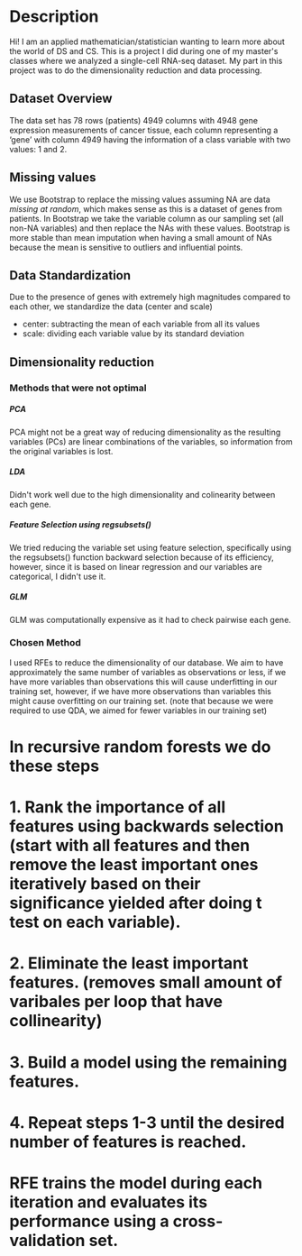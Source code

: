 # Description
Hi! I am an applied mathematician/statistician wanting to learn more about the world of DS and CS.
This is a project I did during one of my master's classes where we analyzed a single-cell RNA-seq dataset.
My part in this project was to do the dimensionality reduction and data processing.

## Dataset Overview
The data set has 78 rows (patients) 4949 columns with 4948 gene expression measurements of cancer tissue, each column representing a ‘gene’ with column 4949 having the information of a class variable with two values: 1 and 2.

## Missing values
We use Bootstrap to replace the missing values assuming NA are data *missing at random*, which makes sense as this is a dataset of genes from patients. 
In Bootstrap we take the variable column as our sampling set (all non-NA variables) and then replace the NAs with these values. 
Bootstrap is more stable than mean imputation when having a small amount of NAs because the mean is sensitive to outliers and influential points.

## Data Standardization
Due to the presence of genes with extremely high magnitudes compared to each other, we standardize the data (center and scale)
* center: subtracting the mean of each variable from all its values
* scale: dividing each variable value by its standard deviation

## Dimensionality reduction

### Methods that were not optimal
  
  ##### PCA
  PCA might not be a great way of reducing dimensionality as the resulting variables (PCs) are linear combinations of the variables, so information from the original variables is lost.

  ##### LDA
  Didn't work well due to the high dimensionality and colinearity between each gene.
  
  ##### Feature Selection using regsubsets()
  We tried reducing the variable set using feature selection, specifically using the regsubsets() function backward selection because of its efficiency, however, since it is based on linear regression and our variables
  are categorical, I didn't use it.

  ##### GLM
  GLM was computationally expensive as it had to check pairwise each gene.

### Chosen Method
I used RFEs to reduce the dimensionality of our database. 
We aim to have approximately the same number of variables as observations or less, if we have more variables than observations this will cause underfitting in our training set, however, if we have more observations than variables this might cause overfitting on our training set. (note that because we were required to use QDA, we aimed for fewer variables in our training set)


# In recursive random forests we do these steps

# 1. Rank the importance of all features using backwards selection (start with all features and then remove the least important ones iteratively based on their significance yielded after doing t test on each variable).
# 2. Eliminate the least important features. (removes small amount of varibales per loop that have collinearity)
# 3. Build a model using the remaining features.
# 4. Repeat steps 1-3 until the desired number of features is reached.

# RFE trains the model during each iteration and evaluates its performance using a cross-validation set.


